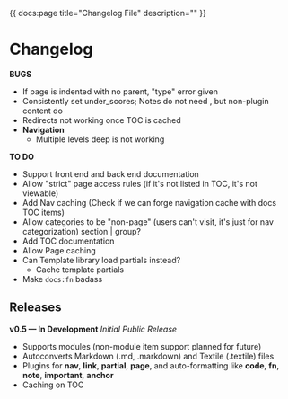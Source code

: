 {{ docs:page
  title="Changelog File"
  description=""
}}

# Changelog

__BUGS__

- If page is indented with no parent, "type" error given
- Consistently set under\_scores; Notes do not need \, but non-plugin content do
- Redirects not working once TOC is cached
- __Navigation__
  - Multiple levels deep is not working


__TO DO__

- Support front end and back end documentation
- Allow "strict" page access rules (if it's not listed in TOC, it's not viewable)
- Add Nav caching (Check if we can forge navigation cache with docs TOC items)
- Allow categories to be "non-page" (users can't visit, it's just for nav categorization) section | group?
- Add TOC documentation
- Allow Page caching
- Can Template library load partials instead?
  - Cache template partials
- Make `docs:fn` badass

## Releases

__v0.5 &mdash; In Development__ _Initial Public Release_

- Supports modules (non-module item support planned for future)
- Autoconverts Markdown (.md, .markdown) and Textile (.textile) files
- Plugins for __nav__, __link__, __partial__, __page__, and auto-formatting like __code__, __fn__, __note__, __important__, __anchor__
- Caching on TOC
